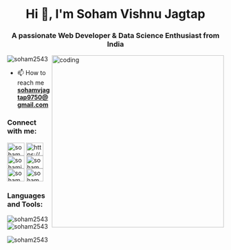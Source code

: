 <h1 align="center">Hi 👋, I'm Soham Vishnu Jagtap</h1>
<h3 align="center">A passionate Web Developer & Data Science Enthusiast from India</h3>
<img align="right" alt="coding" width="400" src="https://gifdb.com/images/high/animated-man-computer-coding-nae6mec378lsg1i3.webp">
<p align="left"> <img src="https://komarev.com/ghpvc/?username=soham2543&label=Profile%20views&color=0e75b6&style=flat" alt="soham2543" /> </p>

- 📫 How to reach me **sohamvjagtap9750@gmail.com**

</p>
<h3 align="left">Connect with me:</h3>
<p align="left">
<a href="https://twitter.com/soham9750" target="blank"><img align="center" src="https://raw.githubusercontent.com/rahuldkjain/github-profile-readme-generator/master/src/images/icons/Social/twitter.svg" alt="soham9750" height="30" width="40" /></a>
<a href="https://linkedin.com/in/https://www.linkedin.com/in/soham-jagtap-915909239" target="blank"><img align="center" src="https://raw.githubusercontent.com/rahuldkjain/github-profile-readme-generator/master/src/images/icons/Social/linked-in-alt.svg" alt="https://www.linkedin.com/in/soham-jagtap-915909239" height="30" width="40" /></a>
<a href="https://kaggle.com/sohamjagtap2543" target="blank"><img align="center" src="https://raw.githubusercontent.com/rahuldkjain/github-profile-readme-generator/master/src/images/icons/Social/kaggle.svg" alt="sohamjagtap2543" height="30" width="40" /></a>
<a href="https://instagram.com/soham.2543" target="blank"><img align="center" src="https://raw.githubusercontent.com/rahuldkjain/github-profile-readme-generator/master/src/images/icons/Social/instagram.svg" alt="soham.2543" height="30" width="40" /></a>
<a href="https://www.leetcode.com/soham2543" target="blank"><img align="center" src="https://raw.githubusercontent.com/rahuldkjain/github-profile-readme-generator/master/src/images/icons/Social/leet-code.svg" alt="soham2543" height="30" width="40" /></a>
<a href="https://auth.geeksforgeeks.org/user/sohamvjagm5h0" target="blank"><img align="center" src="https://raw.githubusercontent.com/rahuldkjain/github-profile-readme-generator/master/src/images/icons/Social/geeks-for-geeks.svg" alt="sohamvjagm5h0" height="30" width="40" /></a>
</p>
<h3 align="left">Languages and Tools:</h3>


<p><img align="left" src="https://github-readme-stats.vercel.app/api/top-langs?username=soham2543&show_icons=true&locale=en&layout=compact" alt="soham2543" /></p>


<p><img align="center" src="https://github-readme-streak-stats.herokuapp.com/?user=soham2543&" alt="soham2543" /></p>




<p><img align="center" src="https://github-readme-stats.vercel.app/api/top-langs?username=soham2543&show_icons=true&locale=en&layout=compact" alt="soham2543" /></p>
